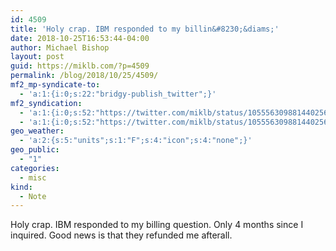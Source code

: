 ```yaml
---
id: 4509
title: 'Holy crap. IBM responded to my billin&#8230;&diams;'
date: 2018-10-25T16:53:44-04:00
author: Michael Bishop
layout: post
guid: https://miklb.com/?p=4509
permalink: /blog/2018/10/25/4509/
mf2_mp-syndicate-to:
  - 'a:1:{i:0;s:22:"bridgy-publish_twitter";}'
mf2_syndication:
  - 'a:1:{i:0;s:52:"https://twitter.com/miklb/status/1055563098814402562";}'
  - 'a:1:{i:0;s:52:"https://twitter.com/miklb/status/1055563098814402562";}'
geo_weather:
  - 'a:2:{s:5:"units";s:1:"F";s:4:"icon";s:4:"none";}'
geo_public:
  - "1"
categories:
  - misc
kind:
  - Note
---
```

Holy crap. IBM responded to my billing question. Only 4 months since I inquired. Good news is that they refunded me afterall. 